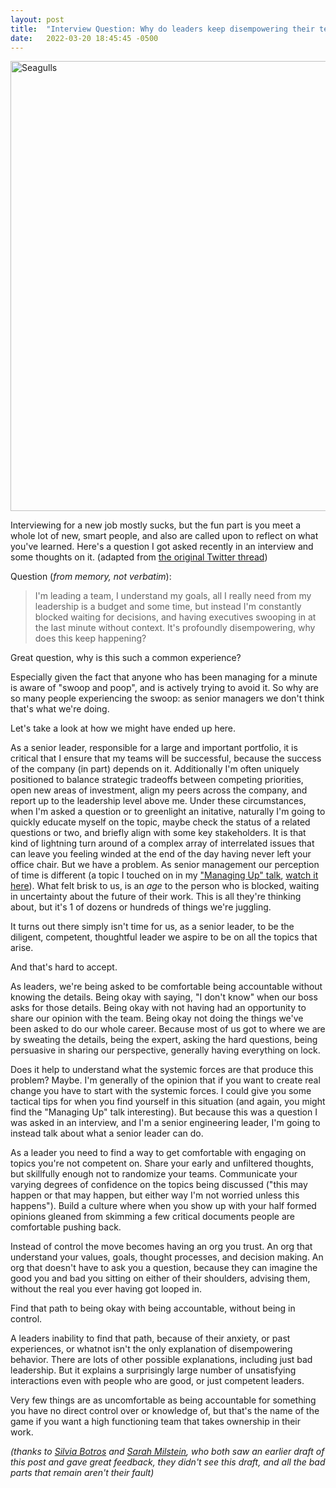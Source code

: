 ```yaml
---
layout: post
title:  "Interview Question: Why do leaders keep disempowering their teams?"
date:   2022-03-20 18:45:45 -0500
---
```

<img src="/img/seagull.jpg" width="720" alt="Seagulls">

Interviewing for a new job mostly sucks, but the fun part is you meet a whole lot of new, smart people, and also are called upon to reflect on what you've learned. Here's a question I got asked recently in an interview and some thoughts on it. (adapted from [the original Twitter thread](https://twitter.com/kellan/status/1523824054259654656))

Question (_from memory, not verbatim_): 

> I'm leading a team, I understand my goals, all I really need from my leadership is a budget and some time, but instead I'm constantly blocked waiting for decisions, and having executives swooping in at the last minute without context. It's profoundly disempowering, why does this keep happening?

Great question, why is this such a common experience?

Especially given the fact that anyone who has been managing for a minute is aware of "swoop and poop", and is actively trying to avoid it. So why are so many people experiencing the swoop: as senior managers we don't think that's what we're doing.

Let's take a look at how we might have ended up here.

As a senior leader, responsible for a large and important portfolio, it is critical that I ensure that my teams will be successful, because the success of the company (in part) depends on it. Additionally I'm often uniquely positioned to balance strategic tradeoffs between competing priorities, open new areas of investment, align my peers across the company, and report up to the leadership level above me. Under these circumstances, when I'm asked a question or to greenlight an initative, naturally I'm going to quickly educate myself on the topic, maybe check the status of a related questions or two, and briefly align with some key stakeholders. It is that kind of lightning turn around of a complex array of interrelated issues that can leave you feeling winded at the end of the day having never left your office chair. But we have a problem. As senior management our perception of time is different (a topic I touched on in my ["Managing Up" talk](https://kellanem.com/slides/managing_up/), [watch it here](https://www.infoq.com/presentations/management-challenges/)). What felt brisk to us, is an _age_ to the person who is blocked, waiting in uncertainty about the future of their work. This is all they're thinking about, but it's 1 of dozens or hundreds of things we're juggling.

It turns out there simply isn't time for us, as a senior leader, to be the diligent, competent, thoughtful leader we aspire to be on all the topics that arise.

And that's hard to accept.

As leaders, we're being asked to be comfortable being accountable without knowing the details. Being okay with saying, "I don't know" when our boss asks for those details. Being okay with not having had an opportunity to share our opinion with the team. Being okay not doing the things we've been asked to do our whole career. Because most of us got to where we are by sweating the details, being the expert, asking the hard questions, being persuasive in sharing our perspective, generally having everything on lock.

Does it help to understand what the systemic forces are that produce this problem? Maybe. I'm generally of the opinion that if you want to create real change you have to start with the systemic forces. I could give you some tactical tips for when you find yourself in this situation (and again, you might find the "Managing Up" talk interesting). But because this was a question I was asked in an interview, and I'm a senior engineering leader, I'm going to instead talk about what a senior leader can do. 

As a leader you need to find a way to get comfortable with engaging on topics you're not competent on. Share your early and unfiltered thoughts, but skillfully enough not to randomize your teams. Communicate your varying degrees of confidence on the topics being discussed ("this may happen or that may happen, but either way I'm not worried unless this happens"). Build a culture where when you show up with your half formed opinions gleaned from skimming a few critical documents people are comfortable pushing back.

Instead of control the move becomes having an org you trust. An org that understand your values, goals, thought processes, and decision making. An org that doesn't have to ask you a question, because they can imagine the good you and bad you sitting on either of their shoulders, advising them, without the real you ever having got looped in.

Find that path to being okay with being accountable, without being in control.

A leaders inability to find that path, because of their anxiety, or past experiences, or whatnot isn't the only explanation of disempowering behavior. There are lots of other possible explanations, including just bad leadership. But it explains a surprisingly large number of unsatisfying interactions even with people who are good, or just competent leaders.

Very few things are as uncomfortable as being accountable for something you have no direct control over or knowledge of, but that's the name of the game if you want a high functioning team that takes ownership in their work.

_(thanks to [Silvia Botros](https://twitter.com/dbsmasher) and [Sarah Milstein](https://twitter.com/SarahM), who both saw an earlier draft of this post and gave great feedback, they didn't see this draft, and all the bad parts that remain aren't their fault)_
